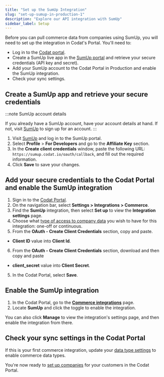 ```yaml
---
title: "Set up the SumUp Integration"
slug: "set-up-sumup-in-production-1"
description: "Explore our API integration with SumUp"
sidebar_label: Setup
---
```


Before you can pull commerce data from companies using SumUp, you will need to set up the integration in Codat's Portal. You'll need to:

- Log in to the <a className="external" href="https://app.codat.io" target="_blank">Codat portal</a>.
- Create a SumUp live app in the <a className="external" href="https://me.sumup.com/en-gb/login/" target="_blank">SumUp portal</a> and retrieve your secure credentials (API key and secret).
- Add your SumUp account to the Codat Portal in Production and enable the SumUp integration.
- Check your sync settings.

## Create a SumUp app and retrieve your secure credentials

:::note SumUp account details

If you already have a SumUp account, have your account details at hand. If not, visit <a href="https://sumup.co.uk/">SumUp</a> to sign up for an account.
:::

1. Visit <a className="external" href="https://sumup.co.uk/" target="_blank">SumUp</a> and log in to the SumUp portal.
2. Select **Profile** > **For Developers** and go to the **Affiliate Key** section.
3. In the **Create client credentials** window, paste the following URL: `https://sumup.codat.io/oauth/callback`, and fill out the required information.
4. Click **Save** to save your changes.

## Add your secure credentials to the Codat Portal and enable the SumUp integration

1. Sign in to the <a href="https://app.codat.io" target="_blank">Codat Portal</a>.
2. On the navigation bar, select **Settings > Integrations > Commerce**.
3. Find the **SumUp** integration, then select **Set up** to view the **Integration settings** page.
4. Choose what [type of access to company data](/core-concepts/data-type-settings) you wish to have for this integration: one-off or continuous.
5. From the **OAuth - Create Client Credentials** section, copy and paste.

- **Client ID** value into **Client Id**.

6. From the **OAuth - Create Client Credentials** section, download and then copy and paste

- **client_secret** value into **Client Secret**.

5. In the Codat Portal, select **Save**.

## Enable the SumUp integration

1. In the Codat Portal, go to the <a className="external" href="https://app.codat.io/settings/integrations/commerce" target="blank">**Commerce integrations**</a> page.
2. Locate **SumUp** and click the toggle to enable the integration.

You can also click **Manage** to view the integration's settings page, and then enable the integration from there.

## Check your sync settings in the Codat Portal

If this is your first commerce integration, update your [data type settings](/integrations/commerce/commerce-sync-settings) to enable commerce data types.

You're now ready to [set up companies](/other/portal/companies#add-a-new-company) for your customers in the Codat Portal.
